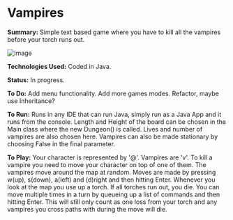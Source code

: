 # Vampires

<b>Summary:</b>
Simple text based game where you have to kill all the vampires before your torch runs out. 

![image](https://user-images.githubusercontent.com/47950278/79784770-a488ec00-833a-11ea-8e11-132e1036e3bf.png)

<b>Technologies Used:</b>
Coded in Java. 

<b>Status:</b>
In progress.

<b>To Do:</b>
Add menu functionality.
Add more games modes.
Refactor, maybe use Inheritance?

<b>To Run:</b>
Runs in any IDE that can run Java, simply run as a Java App and it runs from the console. Length and Height of the board can be chosen in the Main class where the new Dungeon() is called. Lives and number of vampires are also chosen here. Vampires can also be made stationary by choosing False in the final parameter.

<b>To Play:</b>
Your character is represented by '@'. Vampires are 'v'. To kill a vampire you need to move your character on top of one of them. The vampires move around the map at random. Moves are made by pressing w(up), s(down), a(left) and (d)right and then hitting Enter. Whenever you look at the map you use up a torch. If all torches run out, you die. You can move multiple times in a turn by queueing up a list of commands and then hitting Enter. This will still only count as one loss from your torch and any vampires you cross paths with during the move will die.
